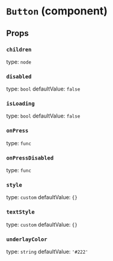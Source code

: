 `Button` (component)
====================



Props
-----

### `children`

type: `node`


### `disabled`

type: `bool`
defaultValue: `false`


### `isLoading`

type: `bool`
defaultValue: `false`


### `onPress`

type: `func`


### `onPressDisabled`

type: `func`


### `style`

type: `custom`
defaultValue: `{}`


### `textStyle`

type: `custom`
defaultValue: `{}`


### `underlayColor`

type: `string`
defaultValue: `'#222'`

